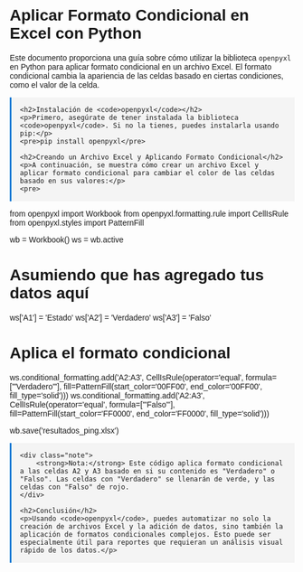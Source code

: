 <!DOCTYPE html>
<html lang="es">
<head>
    <meta charset="UTF-8">
    <title>Aplicar Formato Condicional en Excel con Python</title>
    <style>
        body {
            font-family: Arial, sans-serif;
            margin: 20px;
        }
        pre {
            background-color: #f4f4f4;
            padding: 15px;
            border-left: 3px solid #0078D4;
        }
        .note {
            background-color: #ffffcc;
            padding: 10px;
            margin-top: 10px;
        }
    </style>
</head>
<body>
    <h1>Aplicar Formato Condicional en Excel con Python</h1>
    <p>Este documento proporciona una guía sobre cómo utilizar la biblioteca <code>openpyxl</code> en Python para aplicar formato condicional en un archivo Excel. El formato condicional cambia la apariencia de las celdas basado en ciertas condiciones, como el valor de la celda.</p>
    
    <h2>Instalación de <code>openpyxl</code></h2>
    <p>Primero, asegúrate de tener instalada la biblioteca <code>openpyxl</code>. Si no la tienes, puedes instalarla usando pip:</p>
    <pre>pip install openpyxl</pre>
    
    <h2>Creando un Archivo Excel y Aplicando Formato Condicional</h2>
    <p>A continuación, se muestra cómo crear un archivo Excel y aplicar formato condicional para cambiar el color de las celdas basado en sus valores:</p>
    <pre>
from openpyxl import Workbook
from openpyxl.formatting.rule import CellIsRule
from openpyxl.styles import PatternFill

wb = Workbook()
ws = wb.active

# Asumiendo que has agregado tus datos aquí
ws['A1'] = 'Estado'
ws['A2'] = 'Verdadero'
ws['A3'] = 'Falso'

# Aplica el formato condicional
ws.conditional_formatting.add('A2:A3',
    CellIsRule(operator='equal', formula=['"Verdadero"'], fill=PatternFill(start_color='00FF00', end_color='00FF00', fill_type='solid')))
ws.conditional_formatting.add('A2:A3',
    CellIsRule(operator='equal', formula=['"Falso"'], fill=PatternFill(start_color='FF0000', end_color='FF0000', fill_type='solid')))

wb.save('resultados_ping.xlsx')
    </pre>

    <div class="note">
        <strong>Nota:</strong> Este código aplica formato condicional a las celdas A2 y A3 basado en si su contenido es "Verdadero" o "Falso". Las celdas con "Verdadero" se llenarán de verde, y las celdas con "Falso" de rojo.
    </div>

    <h2>Conclusión</h2>
    <p>Usando <code>openpyxl</code>, puedes automatizar no solo la creación de archivos Excel y la adición de datos, sino también la aplicación de formatos condicionales complejos. Esto puede ser especialmente útil para reportes que requieran un análisis visual rápido de los datos.</p>
</body>
</html>